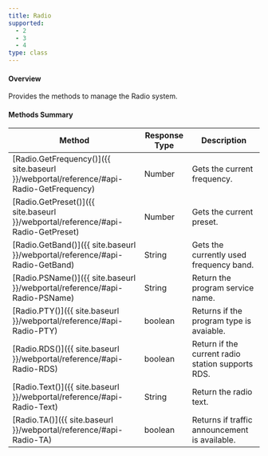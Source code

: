 ```yaml
---
title: Radio
supported:
  - 2
  - 3
  - 4
type: class
---
```


#### Overview

Provides the methods to manage the Radio system.

#### Methods Summary

Method | Response Type | Description
-----|----|----
[Radio.GetFrequency()]({{ site.baseurl }}/webportal/reference/#api-Radio-GetFrequency) | Number| Gets the current frequency.
[Radio.GetPreset()]({{ site.baseurl }}/webportal/reference/#api-Radio-GetPreset) | Number| Gets the current preset.
[Radio.GetBand()]({{ site.baseurl }}/webportal/reference/#api-Radio-GetBand) | String| Gets the currently used frequency band.
[Radio.PSName()]({{ site.baseurl }}/webportal/reference/#api-Radio-PSName) | String| Return the program service name.
[Radio.PTY()]({{ site.baseurl }}/webportal/reference/#api-Radio-PTY) | boolean | Returns if the program type is avaiable.
[Radio.RDS()]({{ site.baseurl }}/webportal/reference/#api-Radio-RDS) | boolean| Return if the current radio station supports RDS.
[Radio.Text()]({{ site.baseurl }}/webportal/reference/#api-Radio-Text) | String| Return the radio text.
[Radio.TA()]({{ site.baseurl }}/webportal/reference/#api-Radio-TA) | boolean | Returns if traffic announcement is available.